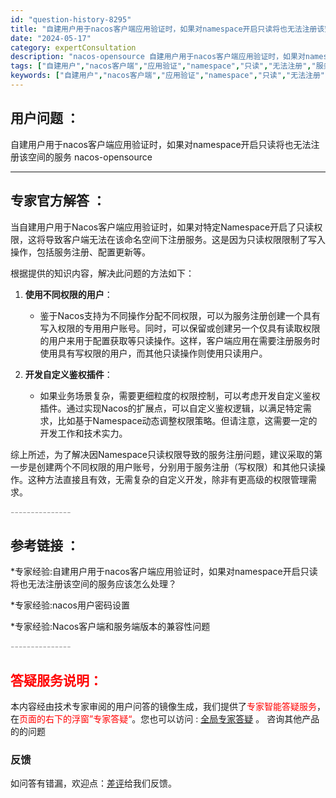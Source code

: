 ```yaml
---
id: "question-history-8295"
title: "自建用户用于nacos客户端应用验证时，如果对namespace开启只读将也无法注册该空间的服务 nacos-opensource"
date: "2024-05-17"
category: expertConsultation
description: "nacos-opensource 自建用户用于nacos客户端应用验证时，如果对namespace开启只读将也无法注册该空间的服务"
tags: ["自建用户","nacos客户端","应用验证","namespace","只读","无法注册","服务"]
keywords: ["自建用户","nacos客户端","应用验证","namespace","只读","无法注册","服务"]
---
```


## 用户问题 ： 
 自建用户用于nacos客户端应用验证时，如果对namespace开启只读将也无法注册该空间的服务 nacos-opensource 

---------------
## 专家官方解答 ：

当自建用户用于Nacos客户端应用验证时，如果对特定Namespace开启了只读权限，这将导致客户端无法在该命名空间下注册服务。这是因为只读权限限制了写入操作，包括服务注册、配置更新等。

根据提供的知识内容，解决此问题的方法如下：

1. **使用不同权限的用户**：
   - 鉴于Nacos支持为不同操作分配不同权限，可以为服务注册创建一个具有写入权限的专用用户账号。同时，可以保留或创建另一个仅具有读取权限的用户来用于配置获取等只读操作。这样，客户端应用在需要注册服务时使用具有写权限的用户，而其他只读操作则使用只读用户。

2. **开发自定义鉴权插件**：
   - 如果业务场景复杂，需要更细粒度的权限控制，可以考虑开发自定义鉴权插件。通过实现Nacos的扩展点，可以自定义鉴权逻辑，以满足特定需求，比如基于Namespace动态调整权限策略。但请注意，这需要一定的开发工作和技术实力。

综上所述，为了解决因Namespace只读权限导致的服务注册问题，建议采取的第一步是创建两个不同权限的用户账号，分别用于服务注册（写权限）和其他只读操作。这种方法直接且有效，无需复杂的自定义开发，除非有更高级的权限管理需求。


<font color="#949494">---------------</font> 


## 参考链接 ：

*专家经验:自建用户用于nacos客户端应用验证时，如果对namespace开启只读将也无法注册该空间的服务应该怎么处理？ 
 
 *专家经验:nacos用户密码设置 
 
 *专家经验:Nacos客户端和服务端版本的兼容性问题 


 <font color="#949494">---------------</font> 
 


## <font color="#FF0000">答疑服务说明：</font> 

本内容经由技术专家审阅的用户问答的镜像生成，我们提供了<font color="#FF0000">专家智能答疑服务</font>，在<font color="#FF0000">页面的右下的浮窗”专家答疑“</font>。您也可以访问 : [全局专家答疑](https://opensource.alibaba.com/chatBot) 。 咨询其他产品的的问题

### 反馈
如问答有错漏，欢迎点：[差评](https://ai.nacos.io/user/feedbackByEnhancerGradePOJOID?enhancerGradePOJOId=13634)给我们反馈。
